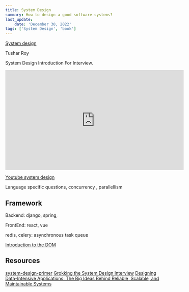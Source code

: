 ```yaml
---
title: System Design
summary: How to design a good software systems?
last_update:
    date: 'December 30, 2022'
tags: ['System Design', 'book']
---
```


[System design](https://medium.com/the-andela-way/system-design-in-software-development-f360ce6fcbb9)

Tushar Roy

System Design Introduction For Interview.

<iframe width="560" height="315" src="https://www.youtube.com/embed/UzLMhqg3_Wc" frameborder="0" allowfullscreen></iframe>

[Youtube system design](http://highscalability.com/)

Language specific questions, concurrency , parallellism

## Framework

Backend: django, spring,

FrontEnd: react, vue

redis, celery: asynchronous task queue

[Introduction to the DOM](https://developer.mozilla.org/en-US/docs/Web/API/Document_Object_Model/Introduction)

## Resources

[system-design-primer](https://github.com/donnemartin/system-design-primer)
[Grokking the System Design Interview](https://www.educative.io/courses/grokking-the-system-design-interview)
[Designing Data-Intensive Applications: The Big Ideas Behind Reliable, Scalable, and Maintainable Systems](https://learning.oreilly.com/library/view/designing-data-intensive-applications/9781491903063/)
